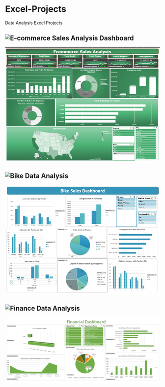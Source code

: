 # Excel-Projects
Data Analysis Excel Projects

## ![E-commerce Sales Analysis Dashboard](https://github.com/sohilamohey/Excel-Projects/tree/main/Ecommerce%20Sales%20Analysis%20Dashboard)
![Final Dashboard](https://github.com/sohilamohey/Excel-Projects/blob/main/Ecommerce%20Sales%20Analysis%20Dashboard/Ecommerce%20Sales%20Analysis%20Dashboard.png)

## ![Bike Data Analysis](https://github.com/sohilamohey/Excel-Projects/tree/main/Bike%20Sales%20Dashboard)
![Dashboard:](https://github.com/sohilamohey/Excel-Projects/blob/main/Bike%20Sales%20Dashboard/Bike%20sales%20Dashboard.png)


## ![Finance Data Analysis](https://github.com/sohilamohey/Excel-Projects/tree/main/FinanceDashboard)
![Dashboard](https://github.com/sohilamohey/Excel-Projects/blob/main/FinanceDashboard/Financial%20Dashboard.png)